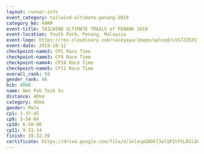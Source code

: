 ```yaml
---
layout: runner-info 
event_category: tailwind-ultimate-penang-2019 
category_km: 40KM 
event-title: TAILWIND ULTIMATE TRAILS of PENANG 2019 
event-location: Youth Park, Penang, Malaysia 
event-logo: https://res.cloudinary.com/raceyaya/image/upload/v1572252513/logo/utop-2019_h9tzys.jpg 
event-date: 2019-10-12 
checkpoint-name2: CP1 Race Time 
checkpoint-name3: CP9 Race Time 
checkpoint-name4: CP10 Race Time 
checkpoint-name5: CP11 Race Time 
overall_rank: 59
gender_rank: 46
bib: 4008
name: Nen Pah Teik Su
distance: 40km
category: 40km
gender: Male
cp1: 1-37-45
cp9: 3-54-04
cp10: 6-58-06
cp11: 9-31-14
finish: 10-32-39
certificate: https://drive.google.com/file/d/1nleupO0DF7JwlSP1tFhL8Sl26IqDvvzR/view?usp=sharing
---
```

